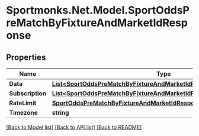 # Sportmonks.Net.Model.SportOddsPreMatchByFixtureAndMarketIdResponse

## Properties

Name | Type | Description | Notes
------------ | ------------- | ------------- | -------------
**Data** | [**List&lt;SportOddsPreMatchByFixtureAndMarketIdResponseDataInner&gt;**](SportOddsPreMatchByFixtureAndMarketIdResponseDataInner.md) |  | [optional] 
**Subscription** | [**List&lt;SportOddsPreMatchByFixtureAndMarketIdResponseSubscriptionInner&gt;**](SportOddsPreMatchByFixtureAndMarketIdResponseSubscriptionInner.md) |  | [optional] 
**RateLimit** | [**SportOddsPreMatchByFixtureAndMarketIdResponseRateLimit**](SportOddsPreMatchByFixtureAndMarketIdResponseRateLimit.md) |  | [optional] 
**Timezone** | **string** |  | [optional] 

[[Back to Model list]](../README.md#documentation-for-models) [[Back to API list]](../README.md#documentation-for-api-endpoints) [[Back to README]](../README.md)

